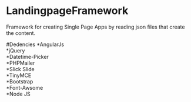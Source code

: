 # LandingpageFramework
Framework for creating Single Page Apps by reading json files that create the content.


#Dedencies
*AngularJs  
*jQuery  
*Datetime-Picker  
*PHPMailer  
*Slick Slide  
*TinyMCE  
*Bootstrap  
*Font-Awsome  
*Node JS  
